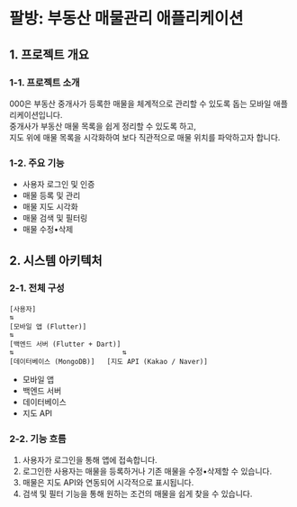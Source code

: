 # 팔방: 부동산 매물관리 애플리케이션

## 1. 프로젝트 개요

### 1-1. 프로젝트 소개
000은 부동산 중개사가 등록한 매물을 체계적으로 관리할 수 있도록 돕는 모바일 애플리케이션입니다.  
중개사가 부동산 매물 목록을 쉽게 정리할 수 있도록 하고,  
지도 위에 매물 목록을 시각화하여 보다 직관적으로 매물 위치를 파악하고자 합니다.

### 1-2. 주요 기능
- 사용자 로그인 및 인증
- 매물 등록 및 관리
- 매물 지도 시각화
- 매물 검색 및 필터링
- 매물 수정•삭제

## 2. 시스템 아키텍처

### 2-1. 전체 구성

    [사용자]  
    ⇅  
    [모바일 앱 (Flutter)]  
    ⇅  
    [백엔드 서버 (Flutter + Dart)]  
    ⇅                           ⇅  
    [데이터베이스 (MongoDB)]   [지도 API (Kakao / Naver)]

- 모바일 앱
- 백엔드 서버
- 데이터베이스
- 지도 API

### 2-2. 기능 흐름
1. 사용자가 로그인을 통해 앱에 접속합니다.
2. 로그인한 사용자는 매물을 등록하거나 기존 매물을 수정•삭제할 수 있습니다.
3. 매물은 지도 API와 연동되어 시각적으로 표시됩니다.
4. 검색 및 필터 기능을 통해 원하는 조건의 매물을 쉽게 찾을 수 있습니다.